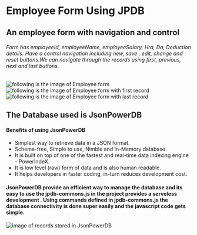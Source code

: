 # Employee Form Using JPDB 

## An employee form with navigation and control 
###### Form has employeeId, employeeName, employeeSalary, Hra, Da, Deduction details. Have a control navigation including new, save , edit, change and reset buttons.We can navigate through the records using first, previous, next and last buttons.
![following is the image of Employee form](/../master/images/1.png)
![following is the image of Employee form with first record](/../master/images/2.png)
![following is the image of Employee form with last record](/../master/images/3.png)

## The Database used is JsonPowerDB 
#### Benefits of using JsonPowerDB
* Simplest way to retrieve data in a JSON format.
* Schema-free, Simple to use, Nimble and In-Memory database.
* It is built on top of one of the fastest and real-time data indexing engine - PowerIndeX.
* It is low level (raw) form of data and is also human readable.
* It helps developers in faster coding, in-turn reduces development cost.
#### JsonPowerDB provide an efficient way to manage the database and its easy to use the jpdb-commons.js in the project provides a serveless development . Using commands defined in jpdb-commons.js the database connectivity is done super easily and the javascript code gets simple.
![image of records stored in JsonPowerDB](/../master/images/4.png)
